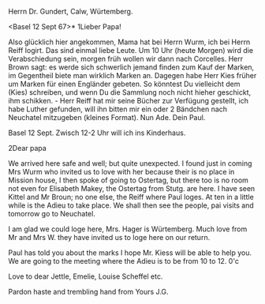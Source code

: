 Herrn Dr. Gundert, Calw, Würtemberg.

 <Basel 12 Sept 67>*
1Lieber Papa!

Also glücklich hier angekommen, Mama hat bei Herrn Wurm, ich bei Herrn Reiff logirt. Das sind einmal liebe Leute. Um 10 Uhr (heute Morgen) wird die Verabschiedung sein, morgen früh wollen wir dann nach Corcelles. Herr Brown sagt: es werde sich schwerlich jemand finden zum Kauf der Marken, im Gegentheil biete man wirklich Marken an. Dagegen habe Herr Kies früher um Marken für einen Engländer gebeten. So könntest Du vielleicht dem (Kies) schreiben, und wenn Du die Sammlung noch nicht hieher geschickt, ihm schikken. - Herr Reiff hat mir seine Bücher zur Verfügung gestellt, ich habe Luther gefunden, will ihn bitten mir ein oder 2 Bändchen nach Neuchatel mitzugeben (kleines Format). Nun Ade.
 Dein Paul.

Basel 12 Sept.
Zwisch 12-2 Uhr will ich ins Kinderhaus.


2Dear papa

We arrived here safe and well; but quite unexpected. I found just in coming Mrs Wurm who invited us to love with her because their is no place in Mission house, I then spoke of going to Ostertag, but there too is no room not even for Elisabeth Makey, the Ostertag from Stutg. are here. I have seen Kittel and Mr Broun; no one else, the Reiff where Paul loges. At ten in a little while is the Adieu to take place. We shall then see the people, pai visits and tomorrow go to Neuchatel.

I am glad we could loge here, Mrs. Hager is Würtemberg. Much love from Mr and Mrs W. they have invited us to loge here on our return.

Paul has told you about the marks I hope Mr. Kiess will be able to help you. We are going to the meeting where the Adieu is to be from 10 to 12. 0'c

Love to dear Jettle, Emelie, Louise Scheffel etc.

Pardon haste and trembling hand from
 Yours J.G.
